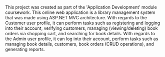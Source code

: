 This project was created as part of the 'Application Development' module coursework. This online web application is a library management system that was made using ASP.NET MVC architecture.  With regards to the Customer user profile, it can perform tasks such as registering and logging into their account, verifying customers, managing (viewing/deleting) book orders via shopping cart, and searching for book details. With regards to the Admin user profile, it can log into their account, perform tasks such as managing book details, customers, book orders (CRUD operations), and generating reports.                                                                                                                                                                                                                                                                                                                                                                                                                                                                                                            
 
